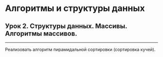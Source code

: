 # Алгоритмы и структуры данных

## Урок 2. Структуры данных. Массивы. Алгоритмы массивов.

---
Реализовать алгоритм пирамидальной сортировки (сортировка кучей).
